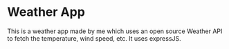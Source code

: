 # Weather App
This is a weather app made by me which uses an open source Weather API to fetch the temperature, wind speed, etc. 
It uses expressJS.
